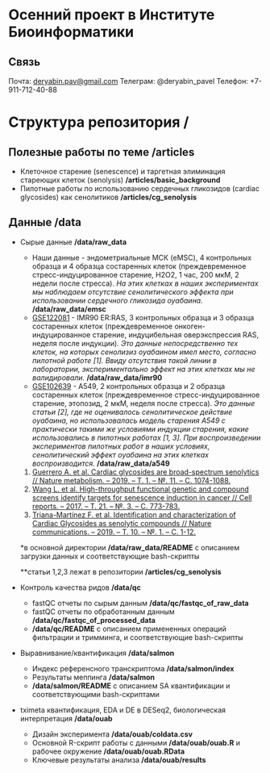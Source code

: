 # Осенний проект в Институте Биоинформатики

## Связь

Почта: deryabin.pav@gmail.com 
Телеграм: @deryabin_pavel
Телефон: +7-911-712-40-88

# Структура репозитория /

## Полезные работы по теме /articles

- Клеточное старение (senescence) и таргетная элиминация стареющих клеток (senolysis) **/articles/basic_background**
- Пилотные работы по использованию сердечных гликозидов (cardiac glycosides) как сенолитиков **/articles/cg_senolysis**

## Данные /data

- Сырые данные **/data/raw_data**
    - Наши данные - эндометриальные МСК (eMSC), 4 контрольных образца и 4 образца состаренных клеток (преждевременное стресс-индуцированное старение, Н2О2, 1 час, 200 мкМ, 2 недели после стресса). *На этих клетках в наших экспериментах мы наблюдаем отсутствие сенолитического эффекта при использовании сердечного гликозида оуабаина.* **/data/raw_data/emsc**
    - [GSE122081](https://www.ncbi.nlm.nih.gov/geo/query/acc.cgi?acc=GSE122081) - IMR90 ER:RAS, 3 контрольных образца и 3 образца состаренных клеток (преждевременное онкоген-индуцированное старение, индуцибельная оверэкспрессия RAS, неделя после индукции). *Это данные непосредственно тех клеток, на которых сенолизиз оуабаином имел место, согласно пилотной работе [1]. Ввиду отсутствия такой линии в лаборатории, экспериментально эффект на этих клетках мы не валидировали.* **/data/raw_data/imr90**
    - [GSE102639](https://www.ncbi.nlm.nih.gov/geo/query/acc.cgi?acc=GSE102639) - A549, 2 контрольных образца и 2 образца состаренных клеток (преждевременное стресс-индуцированное старение, этопозид, 2 мкМ, неделя после стресса). *Это данные статьи [2], где не оценивалось сенолитическое действие оуабаина, но использовалась модель старения A549 с практически такими же условиями индукции старения, какие использовались в пилотных работах [1, 3]. При воспроизведении экспериментов пилотных работ в наших условиях, сенолитический эффект оуабаина на этих клетках воспроизводится.* **/data/raw_data/a549**
    1. [Guerrero A. et al. Cardiac glycosides are broad-spectrum senolytics // Nature metabolism. – 2019. – Т. 1. – №. 11. – С. 1074-1088.](https://www.nature.com/articles/s42255-019-0122-z)
    2. [Wang L. et al. High-throughput functional genetic and compound screens identify targets for senescence induction in cancer // Cell reports. – 2017. – Т. 21. – №. 3. – С. 773-783.](https://www.cell.com/cell-reports/fulltext/S2211-1247(17)31390-6?_returnURL=https%3A%2F%2Flinkinghub.elsevier.com%2Fretrieve%2Fpii%2FS2211124717313906%3Fshowall%3Dtrue)
    3. [Triana-Martínez F. et al. Identification and characterization of Cardiac Glycosides as senolytic compounds // Nature communications. – 2019. – Т. 10. – №. 1. – С. 1-12.](https://www.nature.com/articles/s41467-019-12888-x)

    *в основной директории **/data/raw_data/README** с описанием загрузки данных и соответствующие bash-скрипты

    **статьи 1,2,3 лежат в репозитории  **/articles/cg_senolysis**

- Контроль качества ридов **/data/qc**
    - fastQC отчеты по сырым данным **/data/qc/fastqc_of_raw_data**
    - fastQC отчеты по обработанным данным **/data/qc/fastqc_of_processed_data**
    - **/data/qc/README** с описанием примененных операций фильтрации и тримминга, и соответствующие bash-скрипты

- Выравнивание/квантификация **/data/salmon**
    - Индекс референсного транскриптома **/data/salmon/index**
    - Результаты меппинга **/data/salmon**
    - **/data/salmon/README** с описанием SA квантификации и соответствующими bash-скриптами

- tximeta квантификация, EDA и DE в DESeq2, биологическая интерпретация **/data/ouab**
    - Дизайн эксперимента **/data/ouab/coldata.csv**
    - Основной R-скрипт работы с данными **/data/ouab/ouab.R** и рабочее окружение **/data/ouab/ouab.RData**
    - Ключевые результаты анализа **/data/ouab/results**